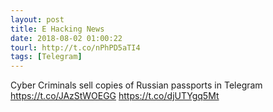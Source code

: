 ```yaml
---
layout: post
title: E Hacking News
date: 2018-08-02 01:00:22
tourl: http://t.co/nPhPD5aTI4
tags: [Telegram]
---
```

Cyber Criminals sell copies of Russian passports in Telegram https://t.co/JAzStWOEGG https://t.co/djUTYgq5Mt
